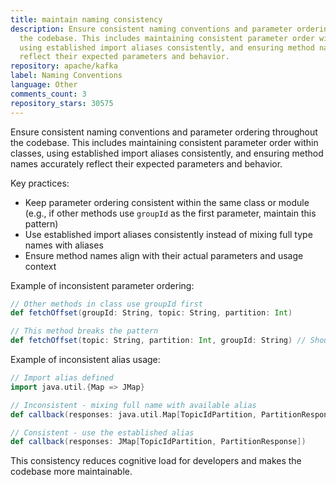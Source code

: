 ```yaml
---
title: maintain naming consistency
description: Ensure consistent naming conventions and parameter ordering throughout
  the codebase. This includes maintaining consistent parameter order within classes,
  using established import aliases consistently, and ensuring method names accurately
  reflect their expected parameters and behavior.
repository: apache/kafka
label: Naming Conventions
language: Other
comments_count: 3
repository_stars: 30575
---
```


Ensure consistent naming conventions and parameter ordering throughout the codebase. This includes maintaining consistent parameter order within classes, using established import aliases consistently, and ensuring method names accurately reflect their expected parameters and behavior.

Key practices:
- Keep parameter ordering consistent within the same class or module (e.g., if other methods use `groupId` as the first parameter, maintain this pattern)
- Use established import aliases consistently instead of mixing full type names with aliases
- Ensure method names align with their actual parameters and usage context

Example of inconsistent parameter ordering:
```scala
// Other methods in class use groupId first
def fetchOffset(groupId: String, topic: String, partition: Int)

// This method breaks the pattern
def fetchOffset(topic: String, partition: Int, groupId: String) // Should reorder for consistency
```

Example of inconsistent alias usage:
```scala
// Import alias defined
import java.util.{Map => JMap}

// Inconsistent - mixing full name with available alias
def callback(responses: java.util.Map[TopicIdPartition, PartitionResponse])

// Consistent - use the established alias
def callback(responses: JMap[TopicIdPartition, PartitionResponse])
```

This consistency reduces cognitive load for developers and makes the codebase more maintainable.